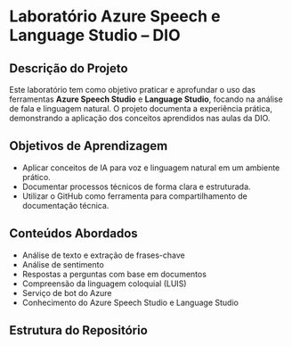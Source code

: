 # Laboratório Azure Speech e Language Studio – DIO

## Descrição do Projeto
Este laboratório tem como objetivo praticar e aprofundar o uso das ferramentas **Azure Speech Studio** e **Language Studio**, focando na análise de fala e linguagem natural. O projeto documenta a experiência prática, demonstrando a aplicação dos conceitos aprendidos nas aulas da DIO.

## Objetivos de Aprendizagem
- Aplicar conceitos de IA para voz e linguagem natural em um ambiente prático.  
- Documentar processos técnicos de forma clara e estruturada.  
- Utilizar o GitHub como ferramenta para compartilhamento de documentação técnica.

## Conteúdos Abordados
- Análise de texto e extração de frases-chave  
- Análise de sentimento  
- Respostas a perguntas com base em documentos  
- Compreensão da linguagem coloquial (LUIS)  
- Serviço de bot do Azure  
- Conhecimento do Azure Speech Studio e Language Studio

## Estrutura do Repositório
